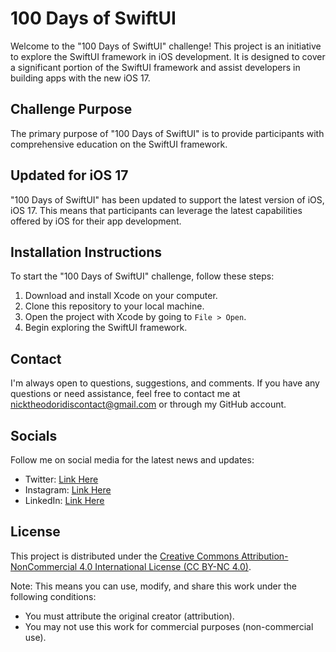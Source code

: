 # 100 Days of SwiftUI

Welcome to the "100 Days of SwiftUI" challenge! This project is an initiative to explore the SwiftUI framework in iOS development. It is designed to cover a significant portion of the SwiftUI framework and assist developers in building apps with the new iOS 17.

## Challenge Purpose

The primary purpose of "100 Days of SwiftUI" is to provide participants with comprehensive education on the SwiftUI framework.

## Updated for iOS 17

"100 Days of SwiftUI" has been updated to support the latest version of iOS, iOS 17. This means that participants can leverage the latest capabilities offered by iOS for their app development.

## Installation Instructions

To start the "100 Days of SwiftUI" challenge, follow these steps:

1. Download and install Xcode on your computer.
2. Clone this repository to your local machine.
3. Open the project with Xcode by going to `File > Open`.
4. Begin exploring the SwiftUI framework.

## Contact

I'm always open to questions, suggestions, and comments. If you have any questions or need assistance, feel free to contact me at [nicktheodoridiscontact@gmail.com](mailto:nicktheodoridiscontact@gmail.com) or through my GitHub account.

## Socials

Follow me on social media for the latest news and updates:

- Twitter: [Link Here](https://twitter.com/nickiOSDev)
- Instagram: [Link Here](https://www.instagram.com/nickmadethisone/)
- LinkedIn: [Link Here](https://www.linkedin.com/in/nick-theodoridis-75097a266/)

## License
This project is distributed under the [Creative Commons Attribution-NonCommercial 4.0 International License (CC BY-NC 4.0)](https://creativecommons.org/licenses/by-nc/4.0/).

Note: This means you can use, modify, and share this work under the following conditions:

- You must attribute the original creator (attribution).
- You may not use this work for commercial purposes (non-commercial use).
